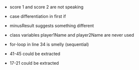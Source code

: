 - score 1 and score 2 are not speaking
- case differentiation in first if
- minusResult suggests something different
- class variables player1Name and player2Name are never used
- for-loop in line 34 is smelly (sequential)

- 41-45 could be extracted
- 17-21 could be extracted